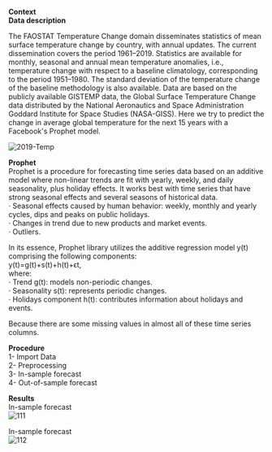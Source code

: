 **Context**<br/>
**Data description**

The FAOSTAT Temperature Change domain disseminates statistics of mean surface temperature change by country, with annual updates. The current dissemination covers the period 1961–2019. Statistics are available for monthly, seasonal and annual mean temperature anomalies, i.e., temperature change with respect to a baseline climatology, corresponding to the period 1951–1980. The standard deviation of the temperature change of the baseline methodology is also available. Data are based on the publicly available GISTEMP data, the Global Surface Temperature Change data distributed by the National Aeronautics and Space Administration Goddard Institute for Space Studies (NASA-GISS). Here we try to predict the change in average global temperature for the next 15 years with a Facebook's Prophet model.

![2019-Temp](https://user-images.githubusercontent.com/50455870/132024754-181f892c-7708-4948-bb70-7cba4e53e56f.jpg)

**Prophet**<br/>
Prophet is a procedure for forecasting time series data based on an additive model where non-linear trends are fit with yearly, weekly, and daily seasonality, plus holiday effects. It works best with time series that have strong seasonal effects and several seasons of historical data. <br/>
· Seasonal effects caused by human behavior: weekly, monthly and yearly cycles, dips and peaks on public holidays.<br/>
· Changes in trend due to new products and market events.<br/>
· Outliers.

In its essence, Prophet library utilizes the additive regression model y(t) comprising the following components:<br/>
y(t)=g(t)+s(t)+h(t)+ϵt,<br/>
where:<br/>
· Trend g(t): models non-periodic changes.<br/>
· Seasonality s(t): represents periodic changes.<br/>
· Holidays component h(t): contributes information about holidays and events.<br/>
 
 Because there are some missing values in almost all of these time series columns. 

**Procedure**<br/>
1- Import Data<br/>
2- Preprocessing<br/>
3- In-sample forecast<br/>
4- Out-of-sample forecast<br/>

**Results**<br/>
In-sample forecast<br/>
![111](https://user-images.githubusercontent.com/50455870/132105361-d7768333-97ab-4cb4-b44b-6c090cbf8e1b.JPG)

In-sample forecast<br/>
![112](https://user-images.githubusercontent.com/50455870/132105373-7221e299-505b-4721-9d2d-bc8737a17387.JPG)

